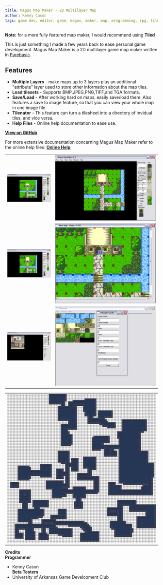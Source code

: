```yaml
---
title: Magus Map Maker - 2D Multilayer Map
author: Kenny Cason
tags: game dev, editor, game, magus, maker, map, mrogramming, rpg, tile
---
```


<b>Note:</b> for a more fully featured map maker, I would recommend using <b>Tiled</b>

This is just something I made a few years back to ease personal game development.
Magus Map Maker is a 2D multilayer game map maker written in <a href="http://www.purebasic.com" target="new">Purebasic</a>.

## Features
- <b>Multiple Layers</b> - make maps up to 3 layers plus an additional "attribute" layer used to store other information about the map tiles.
- <b>Load tilesets</b> - Supports BMP,JPEG,PNG,TIFF,and TGA.formats.
- <b>Save/Load</b> - After working hard on maps, easily save/load them. Also features a save to image feature, so that you can view your whole map in one image file.
- <b>Tilenator</b> - This feature can turn a tilesheet into a directory of invidual tiles, and vice versa.
- <b>Help Files</b> - Online help documentation to ease use.

<a href="https://github.com/kennycason/magus-map-maker" target="new"><b>View on GitHub</b></a>

For more extensive documentation concerning Magus Map Maker refer to the online help files: <a href="/code/pb/mmm/help/"><b>Online Help</b></a>

<table><tr>
<td><a href="/code/pb/mmm/2nd_layer.JPG"><img width="333px" src="/code/pb/mmm/2nd_layer.JPG" /></a></td>
<td><a href="/images/mmm/all_layers.JPG"><img width="333px" src="/code/pb/mmm/all_layers.JPG" alt="2D Tile Map Maker"/></a></td>
</tr><tr>
<td><a href="/code/pb/mmm/up_to_3rd_layer.JPG"><img width="333px" src="/code/pb/mmm/up_to_3rd_layer.JPG"alt="2D Tile Map Maker" /></a></td>
<td><a href="/code/pb/mmm/show_image.JPG"><img width="333px" src="/code/pb/mmm/show_image.JPG" alt="2D Tile Map Maker"/></a></td>
</tr><tr>
<td><a href="/code/pb/mmm/map16x16.JPG"><img width="333px" src="/code/pb/mmm/map16x16.JPG" alt="2D Tile Map Maker"/></a></td>
<td width="333px"><a href="/code/pb/mmm/sprite_sheet.JPG"><img width="333px" src="/code/pb/mmm/sprite_sheet.JPG" alt="2D Tile Map Maker"/></a></td>
</tr></table>
<table><tr><td><a href="/code/pb/mmm/cave.JPG"><img width="900px" src="/code/pb/mmm/cave.JPG" alt="2D Tile Map Maker"/></a></td></tr></table>


<b>Credits</b><br/>
<b>Programmer</b><br/>
- Kenny Cason<br/>
<b>Beta Testers</b><br/>
- University of Arkansas Game Development Club<br/>
